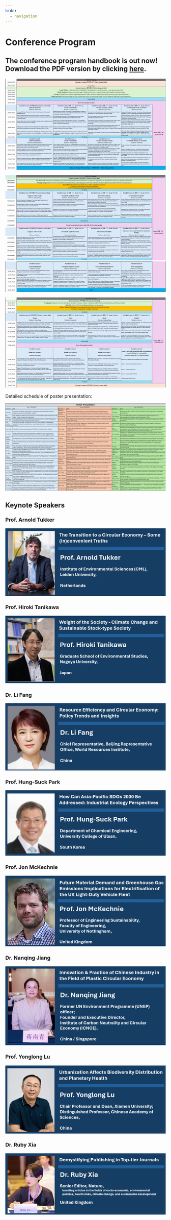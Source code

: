 ```yaml
---
hide:
  - navigation
---
```


# Conference Program

## The conference program handbook is out now! Download the PDF version by clicking [here](image/index/1724377000328.pdf).

![1724377101813](image/index/1724377101813.png)

![1724377116237](image/index/1724377116237.png)![1724377128500](image/index/1724377128500.png)

![1724377140857](image/index/1724377140857.png)

Detailed schedule of poster presentation:

![1724377152106](image/index/1724377152106.png)

## Keynote Speakers

### Prof. Arnold Tukker

![1724121120565](image/index/1724121120565.png)

### Prof. Hiroki Tanikawa

![1724121147103](image/index/1724121147103.png)

### Dr. Li Fang

![1724121133291](image/index/1724121133291.png)

### Prof. Hung-Suck Park

![1724121105419](image/index/1724121105419.png)

### Prof. Jon McKechnie

![1724229855325](image/index/1724229855325.png)

### Dr. Nanqing Jiang

![1724121089913](image/index/1724121089913.png)

### Prof. Yonglong Lu

![1724121077547](image/index/1724121077547.png)

### Dr. Ruby Xia

![1724121051764](image/index/1724121051764.png)
